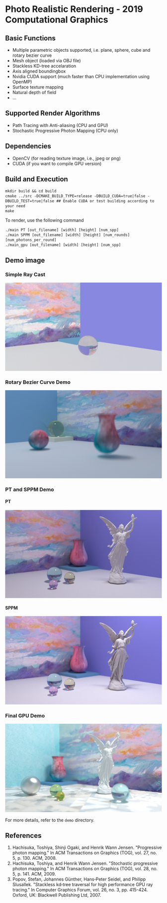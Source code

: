 # Photo Realistic Rendering - 2019 Computational Graphics

## Basic Functions
+ Multiple parametric objects supported, i.e. plane, sphere, cube and rotary bezier curve 
+ Mesh object (loaded via OBJ file) 
+ Stackless KD-tree accelaration 
+ Axis aligned boundingbox 
+ Nvidia CUDA support (much faster than CPU implementation using OpenMP) 
+ Surface texture mapping 
+ Natural depth of field 
+ ...

## Supported Render Algorithms
+ Path Tracing with Anti-aliasing (CPU and GPU) 
+ Stochastic Progressive Photon Mapping (CPU only) 

## Dependencies
+ OpenCV (for reading texture image, i.e., jpeg or png)
+ CUDA (if you want to compile GPU version) 

## Build and Execution
```
mkdir build && cd build 
cmake ../src -DCMAKE_BUILD_TYPE=release -DBUILD_CUDA=true|false -DBUILD_TEST=true|false ## Enable CUDA or test building according to your need 
make
```

To render, use the following command 
```
./main PT [out_filename] [width] [height] [num_spp]
./main SPPM [out_filename] [width] [height] [num_rounds] [num_photons_per_round]
./main_gpu [out_filename] [width] [height] [num_spp]
```

## Demo image
### Simple Ray Cast
![image](./demo/simple_ray_cast_demo.png)
### Rotary Bezier Curve Demo
![image](./demo/pt_50k_bezier_demo_720p.png)
### PT and SPPM Demo
#### PT
![image](./demo/pt.png)
#### SPPM
![image](./demo/sppm.png)
### Final GPU Demo
![image](./demo/final_720p.png)

For more details, refer to the `demo` directory.

## References
1. Hachisuka, Toshiya, Shinji Ogaki, and Henrik Wann Jensen. "Progressive photon mapping." In ACM Transactions on Graphics (TOG), vol. 27, no. 5, p. 130. ACM, 2008.
2. Hachisuka, Toshiya, and Henrik Wann Jensen. "Stochastic progressive photon mapping." In ACM Transactions on Graphics (TOG), vol. 28, no. 5, p. 141. ACM, 2009.
3. Popov, Stefan, Johannes Günther, Hans‐Peter Seidel, and Philipp Slusallek. "Stackless kd‐tree traversal for high performance GPU ray tracing." In Computer Graphics Forum, vol. 26, no. 3, pp. 415-424. Oxford, UK: Blackwell Publishing Ltd, 2007.
